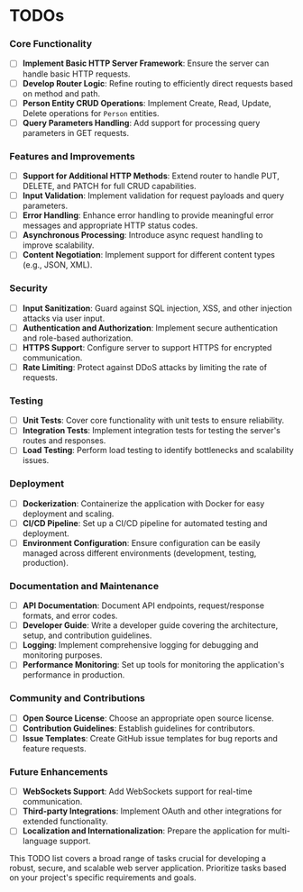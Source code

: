 # TODOs

### Core Functionality

- [ ] **Implement Basic HTTP Server Framework**: Ensure the server can handle basic HTTP requests.
- [ ] **Develop Router Logic**: Refine routing to efficiently direct requests based on method and path.
- [ ] **Person Entity CRUD Operations**: Implement Create, Read, Update, Delete operations for `Person` entities.
- [ ] **Query Parameters Handling**: Add support for processing query parameters in GET requests.

### Features and Improvements

- [ ] **Support for Additional HTTP Methods**: Extend router to handle PUT, DELETE, and PATCH for full CRUD capabilities.
- [ ] **Input Validation**: Implement validation for request payloads and query parameters.
- [ ] **Error Handling**: Enhance error handling to provide meaningful error messages and appropriate HTTP status codes.
- [ ] **Asynchronous Processing**: Introduce async request handling to improve scalability.
- [ ] **Content Negotiation**: Implement support for different content types (e.g., JSON, XML).

### Security

- [ ] **Input Sanitization**: Guard against SQL injection, XSS, and other injection attacks via user input.
- [ ] **Authentication and Authorization**: Implement secure authentication and role-based authorization.
- [ ] **HTTPS Support**: Configure server to support HTTPS for encrypted communication.
- [ ] **Rate Limiting**: Protect against DDoS attacks by limiting the rate of requests.

### Testing

- [ ] **Unit Tests**: Cover core functionality with unit tests to ensure reliability.
- [ ] **Integration Tests**: Implement integration tests for testing the server's routes and responses.
- [ ] **Load Testing**: Perform load testing to identify bottlenecks and scalability issues.

### Deployment

- [ ] **Dockerization**: Containerize the application with Docker for easy deployment and scaling.
- [ ] **CI/CD Pipeline**: Set up a CI/CD pipeline for automated testing and deployment.
- [ ] **Environment Configuration**: Ensure configuration can be easily managed across different environments (development, testing, production).

### Documentation and Maintenance

- [ ] **API Documentation**: Document API endpoints, request/response formats, and error codes.
- [ ] **Developer Guide**: Write a developer guide covering the architecture, setup, and contribution guidelines.
- [ ] **Logging**: Implement comprehensive logging for debugging and monitoring purposes.
- [ ] **Performance Monitoring**: Set up tools for monitoring the application's performance in production.

### Community and Contributions

- [ ] **Open Source License**: Choose an appropriate open source license.
- [ ] **Contribution Guidelines**: Establish guidelines for contributors.
- [ ] **Issue Templates**: Create GitHub issue templates for bug reports and feature requests.

### Future Enhancements

- [ ] **WebSockets Support**: Add WebSockets support for real-time communication.
- [ ] **Third-party Integrations**: Implement OAuth and other integrations for extended functionality.
- [ ] **Localization and Internationalization**: Prepare the application for multi-language support.

This TODO list covers a broad range of tasks crucial for developing a robust, secure, and scalable web server application. Prioritize tasks based on your project's specific requirements and goals.
